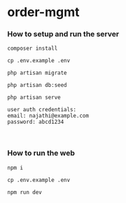 # order-mgmt

### How to setup and run the server
```composer install```

```cp .env.example .env```

```php artisan migrate```

```php artisan db:seed```

```php artisan serve```

```
user auth credentials:
email: najathi@example.com
password: abcd1234
```

<br />

### How to run the web
```npm i```

```cp .env.example .env```

```npm run dev```
